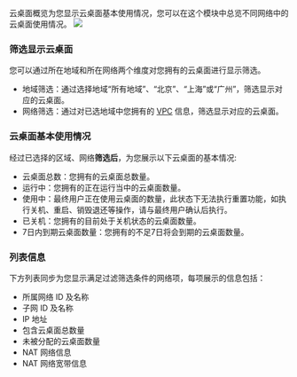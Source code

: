 云桌面概览为您显示云桌面基本使用情况，您可以在这个模块中总览不同网络中的云桌面使用情况。
![](https://qcloudimg.tencent-cloud.cn/raw/0c3bd6bb8a86b5cf2a4a8df4b02ef334.png)

### 筛选显示云桌面
您可以通过所在地域和所在网络两个维度对您拥有的云桌面进行显示筛选。
- 地域筛选：通过选择地域“所有地域”、“北京”、“上海”或“广州”，筛选显示对应的云桌面。
- 网络筛选：通过对已选地域中您拥有的 [VPC](https://cloud.tencent.com/document/product/215) 信息，筛选显示对应的云桌面。

### 云桌面基本使用情况
经过已选择的区域、网络**筛选后**，为您展示以下云桌面的基本情况:
- 云桌面总数：您拥有的云桌面总数量。
- 运行中：您拥有的正在运行当中的云桌面数量。
- 使用中：最终用户正在使用云桌面的数量，此状态下无法执行重置功能，如执行关机、重启、销毁退还等操作，请与最终用户确认后执行。
- 已关机：您拥有的目前处于关机状态的云桌面数量。
- 7日内到期云桌面数量：您拥有的不足7日将会到期的云桌面数量。

### 列表信息
下方列表同步为您显示满足过滤筛选条件的网络项，每项展示的信息包括：
- 所属网络 ID 及名称
- 子网 ID 及名称
- IP 地址
- 包含云桌面总数量
- 未被分配的云桌面数量
- NAT 网络信息
- NAT 网络宽带信息

